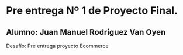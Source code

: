 # Pre entrega Nº 1 de Proyecto Final. 
## Alumno: Juan Manuel Rodriguez Van Oyen

Desafío: Pre entrega proyecto Ecommerce
